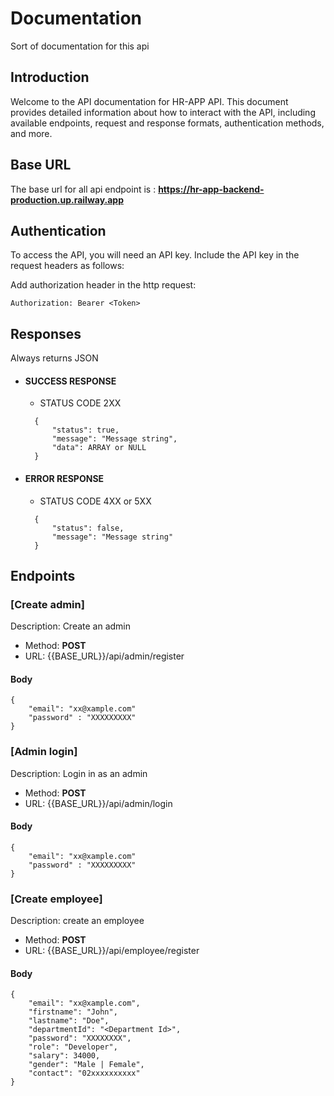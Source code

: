 # Documentation

Sort of documentation for this api

## Introduction

Welcome to the API documentation for HR-APP API. This document provides detailed information about how to interact with the API, including available endpoints, request and response formats, authentication methods, and more.

## Base URL

The base url for all api endpoint is : **https://hr-app-backend-production.up.railway.app**

## Authentication

To access the API, you will need an API key. Include the API key in the request headers as follows:

Add authorization header in the http request:

```
Authorization: Bearer <Token>
```

## Responses

Always returns JSON

- #### SUCCESS RESPONSE

  - STATUS CODE 2XX

  ```
    {
        "status": true,
        "message": "Message string",
        "data": ARRAY or NULL
    }
  ```

- #### ERROR RESPONSE

  - STATUS CODE 4XX or 5XX

  ```
    {
        "status": false,
        "message": "Message string"
    }
  ```

## Endpoints

### [Create admin]

Description: Create an admin

- Method: **POST**
- URL: {{BASE_URL}}/api/admin/register

#### Body

```
{
    "email": "xx@xample.com"
    "password" : "XXXXXXXXX"
}
```

### [Admin login]

Description: Login in as an admin

- Method: **POST**
- URL: {{BASE_URL}}/api/admin/login

#### Body

```
{
    "email": "xx@xample.com"
    "password" : "XXXXXXXXX"
}
```

### [Create employee]

Description: create an employee

- Method: **POST**
- URL: {{BASE_URL}}/api/employee/register

#### Body

```
{
    "email": "xx@xample.com",
    "firstname": "John",
    "lastname": "Doe",
    "departmentId": "<Department Id>",
    "password": "XXXXXXXX",
    "role": "Developer",
    "salary": 34000,
    "gender": "Male | Female",
    "contact": "02xxxxxxxxxx"
}
```
